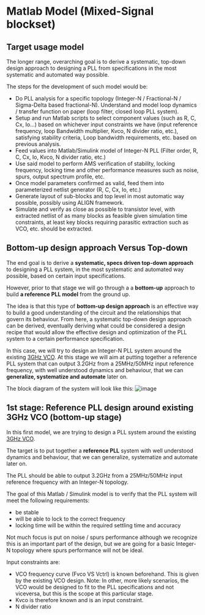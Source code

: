 # Matlab Model (Mixed-Signal blockset)

## Target usage model
The longer range, overarching goal is to derive a systematic, top-down design approach to designing a PLL from specifications in the most systematic and automated way possible.

The steps for the development of such model would be:

* Do PLL analysis for a specific topology (Integer-N / Fractional-N / Sigma-Delta based fractional-N). Understand and model loop dynamics / transfer function on paper (loop filter, closed loop PLL system).
* Setup and run Matlab scripts to select component values (such as R, C, Cx, Io...) based on whichever input constraints we have (input reference frequency, loop Bandwidth multiplier, Kvco, N divider ratio, etc.), satisfying stability criteria, Loop bandwidth requirements, etc. based on previous analysis.
* Feed values into Matlab/Simulink model of Integer-N PLL (Filter order, R, C, Cx, Io, Kvco, N divider ratio, etc.)
* Use said model to perform AMS verification of stability, locking frequency, locking time and other performance measures such as noise, spurs, output spectrum profile, etc.
* Once model parameters confirmed as valid, feed them into parameterized netlist generator (R, C, Cx, Io, etc.)
* Generate layout of sub-blocks and top level in most automatic way possible, possibly using ALIGN framework.
* Simulate and verify as close as possible to transistor level, with extracted netlist of as many blocks as feasible given simulation time constraints, at least key blocks requiring parasitic extraction such as VCO, etc. should be extracted.




## Bottom-up design approach Versus Top-down
The end goal is to derive a **systematic, specs driven top-down approach** to designing a PLL system, in the most systematic and automated way possible, based  on certain input specifications.

However, prior to that stage we will go through a a **bottom-up** approach to build **a reference PLL model** from the ground up.

The idea is that this type of **bottom-up design approach** is an effective way to build a good understanding of the circuit and the relationships that govern its behaviour. From here, a systematic top-down design approach can be derived, eventually deriving what could be considered a design recipe that would allow the effective design and optimization of the PLL system to a certain performance specification.

In this case, we will try to design an Integer-N PLL system around the existing [3GHz VCO](https://github.com/powergainer/vco). At this stage we will aim at putting together a reference PLL system that can output 3.2GHz from a 25MHz/50MHz input reference frequency, with well understood dynamics and behaviour, that we can **generalize, systematize and automate** later on.

The block diagram of the system will look like this:
![image](https://user-images.githubusercontent.com/95447782/167124691-7653abe8-ac64-4baf-9d02-32dbe72ef081.png)




## 1st stage: Reference PLL design around existing 3GHz VCO (bottom-up stage)

In this first model, we are trying to design a PLL system around the existing [3GHz VCO](https://github.com/powergainer/vco).

The target is to put together a **reference PLL** system with well understood dynamics and behaviour, that we can generalize, systematize and automate later on.

The PLL should be able to output 3.2GHz from a 25MHz/50MHz input reference frequency with an Integer-N topology.

The goal of this Matlab / Simulink model is to verify that the PLL system will meet the following requirements:
* be stable
* will be able to lock to the correct frequency
* locking time will be within the required settling time and accuracy

Not much focus is put on noise / spurs performance although we recognize this is an important part of the design, but we are going for a basic Integer-N topology where spurs performance will not be ideal.

Input constraints are:
* VCO frequency curve (Fvco VS Vctrl) is known beforehand. This is given by the existing VCO design. Note: In other, more likely scenarios, the VCO would be designed to fit to the PLL specifications and not viceversa, but this is the scope at this particular stage.
* Kvco is therefore known and is an input constraint.
* N divider ratio 



